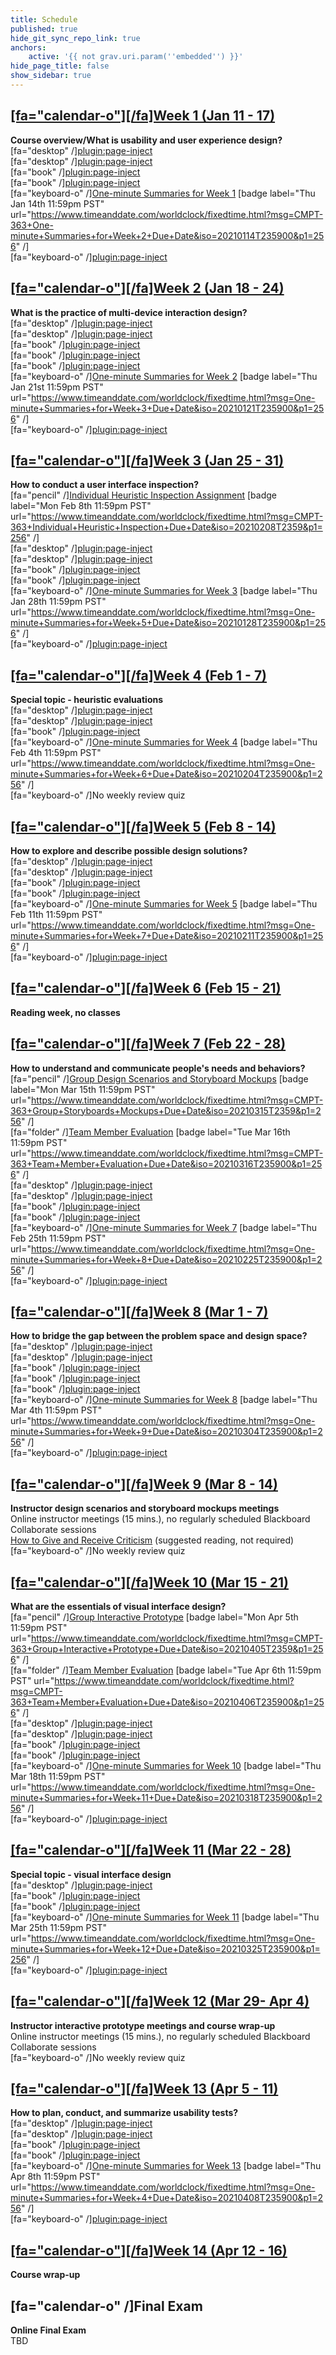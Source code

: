 ```yaml
---
title: Schedule
published: true
hide_git_sync_repo_link: true
anchors:
    active: '{{ not grav.uri.param(''embedded'') }}'
hide_page_title: false
show_sidebar: true
---
```


## [[fa="calendar-o"][/fa]Week 1 (Jan 11 - 17)](../home/week-01)
**Course overview/What is usability and user experience design?**  
[fa="desktop" /][plugin:page-inject](/211/online-sessions/week-01-1)  
[fa="desktop" /][plugin:page-inject](/211/online-sessions/week-01-2)  
[fa="book" /][plugin:page-inject](/211/weekly-readings/week-01-1?template=partials/embedlycardlinkonly)  
[fa="book" /][plugin:page-inject](/211/weekly-readings/week-01-2?template=partials/embedlycardlinkonly)  
[fa="keyboard-o" /][One-minute Summaries for Week 1](https://canvas.sfu.ca/courses/61465/assignments) [badge label="Thu Jan 14th 11:59pm PST" url="https://www.timeanddate.com/worldclock/fixedtime.html?msg=CMPT-363+One-minute+Summaries+for+Week+2+Due+Date&iso=20210114T235900&p1=256" /]  
[fa="keyboard-o" /][plugin:page-inject](/211/lms-assignments/weekly-review-quizzes/week-01)   

## [[fa="calendar-o"][/fa]Week 2 (Jan 18 - 24)](../home/week-02)

**What is the practice of multi-device interaction design?**   
[fa="desktop" /][plugin:page-inject](/211/online-sessions/week-02-1)  
[fa="desktop" /][plugin:page-inject](/211/online-sessions/week-02-2)   
[fa="book" /][plugin:page-inject](/211/weekly-readings/week-02-1?template=partials/embedlycardlinkonly)  
[fa="book" /][plugin:page-inject](/211/weekly-readings/week-02-2?template=partials/embedlycardlinkonly)  
[fa="book" /][plugin:page-inject](/211/weekly-readings/week-02-3?template=partials/embedlycardlinkonly)  
[fa="keyboard-o" /][One-minute Summaries for Week 2](https://canvas.sfu.ca/courses/61465/assignments) [badge label="Thu Jan 21st 11:59pm PST" url="https://www.timeanddate.com/worldclock/fixedtime.html?msg=One-minute+Summaries+for+Week+3+Due+Date&iso=20210121T235900&p1=256" /]    
[fa="keyboard-o" /][plugin:page-inject](/211/lms-assignments/weekly-review-quizzes/week-02)  

## [[fa="calendar-o"][/fa]Week 3 (Jan 25 - 31)](../home/week-03)

**How to conduct a user interface inspection?**   
[fa="pencil" /][Individual Heuristic Inspection Assignment](https://canvas.sfu.ca/courses/61465/assignments/610787) [badge label="Mon Feb 8th 11:59pm PST" url="https://www.timeanddate.com/worldclock/fixedtime.html?msg=CMPT-363+Individual+Heuristic+Inspection+Due+Date&iso=20210208T2359&p1=256" /]  
[fa="desktop" /][plugin:page-inject](/211/online-sessions/week-03-1)  
[fa="desktop" /][plugin:page-inject](/211/online-sessions/week-03-2)  
[fa="book" /][plugin:page-inject](/211/weekly-readings/week-03-1?template=partials/embedlycardlinkonly)  
[fa="book" /][plugin:page-inject](/211/weekly-readings/week-03-2?template=partials/embedlycardlinkonly)   
[fa="keyboard-o" /][One-minute Summaries for Week 3](https://canvas.sfu.ca/courses/61465/assignments) [badge label="Thu Jan 28th 11:59pm PST" url="https://www.timeanddate.com/worldclock/fixedtime.html?msg=One-minute+Summaries+for+Week+5+Due+Date&iso=20210128T235900&p1=256" /]   
[fa="keyboard-o" /][plugin:page-inject](/211/lms-assignments/weekly-review-quizzes/week-03)  

## [[fa="calendar-o"][/fa]Week 4 (Feb 1 - 7)](../home/week-04)

**Special topic - heuristic evaluations**  
[fa="desktop" /][plugin:page-inject](/211/online-sessions/week-04-1)  
[fa="desktop" /][plugin:page-inject](/211/online-sessions/week-04-2)  
[fa="book" /][plugin:page-inject](/211/weekly-readings/week-04-1?template=partials/embedlycardlinkonly)   
[fa="keyboard-o" /][One-minute Summaries for Week 4](https://canvas.sfu.ca/courses/61465/assignments) [badge label="Thu Feb 4th 11:59pm PST" url="https://www.timeanddate.com/worldclock/fixedtime.html?msg=One-minute+Summaries+for+Week+6+Due+Date&iso=20210204T235900&p1=256" /]  
[fa="keyboard-o" /]No weekly review quiz  

## [[fa="calendar-o"][/fa]Week 5 (Feb 8 - 14)](../home/week-05)

**How to explore and describe possible design solutions?**    
[fa="desktop" /][plugin:page-inject](/211/online-sessions/week-05-1)  
[fa="desktop" /][plugin:page-inject](/211/online-sessions/week-05-2)  
[fa="book" /][plugin:page-inject](/211/weekly-readings/week-05-1?template=partials/embedlycardlinkonly)  
[fa="book" /][plugin:page-inject](/211/weekly-readings/week-05-2?template=partials/embedlycardlinkonly)  
[fa="keyboard-o" /][One-minute Summaries for Week 5](https://canvas.sfu.ca/courses/61465/assignments) [badge label="Thu Feb 11th 11:59pm PST" url="https://www.timeanddate.com/worldclock/fixedtime.html?msg=One-minute+Summaries+for+Week+7+Due+Date&iso=20210211T235900&p1=256" /]  
[fa="keyboard-o" /][plugin:page-inject](/211/lms-assignments/weekly-review-quizzes/week-05)  

## [[fa="calendar-o"][/fa]Week 6 (Feb 15 - 21)](../home/week-06)

**Reading week, no classes**   

## [[fa="calendar-o"][/fa]Week 7 (Feb 22 - 28)](../home/week-07)

**How to understand and communicate people's needs and behaviors?**   
[fa="pencil" /][Group Design Scenarios and Storyboard Mockups](https://canvas.sfu.ca/courses/61465/assignments/610786) [badge label="Mon Mar 15th 11:59pm PST" url="https://www.timeanddate.com/worldclock/fixedtime.html?msg=CMPT-363+Group+Storyboards+Mockups+Due+Date&iso=20210315T2359&p1=256" /]  
[fa="folder" /][Team Member Evaluation](https://www.surveymonkey.ca/r/WFTBBDX) [badge label="Tue Mar 16th 11:59pm PST" url="https://www.timeanddate.com/worldclock/fixedtime.html?msg=CMPT-363+Team+Member+Evaluation+Due+Date&iso=20210316T235900&p1=256" /]  
[fa="desktop" /][plugin:page-inject](/211/online-sessions/week-07-1)  
[fa="desktop" /][plugin:page-inject](/211/online-sessions/week-07-2)  
[fa="book" /][plugin:page-inject](/211/weekly-readings/week-07-1?template=partials/embedlycardlinkonly)  
[fa="book" /][plugin:page-inject](/211/weekly-readings/week-07-2?template=partials/embedlycardlinkonly)  
[fa="keyboard-o" /][One-minute Summaries for Week 7](https://canvas.sfu.ca/courses/61465/assignments) [badge label="Thu Feb 25th 11:59pm PST" url="https://www.timeanddate.com/worldclock/fixedtime.html?msg=One-minute+Summaries+for+Week+8+Due+Date&iso=20210225T235900&p1=256" /]  
[fa="keyboard-o" /][plugin:page-inject](/211/lms-assignments/weekly-review-quizzes/week-07)  

## [[fa="calendar-o"][/fa]Week 8 (Mar 1 - 7)](../home/week-08)

**How to bridge the gap between the problem space and design space?**    
[fa="desktop" /][plugin:page-inject](/211/online-sessions/week-08-1)  
[fa="desktop" /][plugin:page-inject](/211/online-sessions/week-08-2)  
[fa="book" /][plugin:page-inject](/211/weekly-readings/week-08-1?template=partials/embedlycardlinkonly)  
[fa="book" /][plugin:page-inject](/211/weekly-readings/week-08-2?template=partials/embedlycardlinkonly)  
[fa="book" /][plugin:page-inject](/211/weekly-readings/week-08-3?template=partials/embedlycardlinkonly)  
[fa="keyboard-o" /][One-minute Summaries for Week 8](https://canvas.sfu.ca/courses/61465/assignments) [badge label="Thu Mar 4th 11:59pm PST" url="https://www.timeanddate.com/worldclock/fixedtime.html?msg=One-minute+Summaries+for+Week+9+Due+Date&iso=20210304T235900&p1=256" /]  
[fa="keyboard-o" /][plugin:page-inject](/211/lms-assignments/weekly-review-quizzes/week-08)  

## [[fa="calendar-o"][/fa]Week 9 (Mar 8 - 14)](../home/week-09)

**Instructor design scenarios and storyboard mockups meetings**  
Online instructor meetings (15 mins.), no regularly scheduled Blackboard Collaborate sessions  
[How to Give and Receive Criticism](http://scottberkun.com/essays/35-how-to-give-and-receive-criticism/) (suggested reading, not required)  
[fa="keyboard-o" /]No weekly review quiz  

## [[fa="calendar-o"][/fa]Week 10 (Mar 15 - 21)](../home/week-10)

**What are the essentials of visual interface design?**  
[fa="pencil" /][Group Interactive Prototype](https://canvas.sfu.ca/courses/61465/assignments/610788) [badge label="Mon Apr 5th 11:59pm PST" url="https://www.timeanddate.com/worldclock/fixedtime.html?msg=CMPT-363+Group+Interactive+Prototype+Due+Date&iso=20210405T2359&p1=256" /]  
[fa="folder" /][Team Member Evaluation](https://www.surveymonkey.ca/r/JQ5XWND) [badge label="Tue Apr 6th 11:59pm PST" url="https://www.timeanddate.com/worldclock/fixedtime.html?msg=CMPT-363+Team+Member+Evaluation+Due+Date&iso=20210406T235900&p1=256" /]  
[fa="desktop" /][plugin:page-inject](/211/online-sessions/week-10-1)  
[fa="desktop" /][plugin:page-inject](/211/online-sessions/week-10-2)  
[fa="book" /][plugin:page-inject](/211/weekly-readings/week-10-1?template=partials/embedlycardlinkonly)  
[fa="book" /][plugin:page-inject](/211/weekly-readings/week-10-2?template=partials/embedlycardlinkonly)    
[fa="keyboard-o" /][One-minute Summaries for Week 10](https://canvas.sfu.ca/courses/61465/assignments) [badge label="Thu Mar 18th 11:59pm PST" url="https://www.timeanddate.com/worldclock/fixedtime.html?msg=One-minute+Summaries+for+Week+11+Due+Date&iso=20210318T235900&p1=256" /]  
[fa="keyboard-o" /][plugin:page-inject](/211/lms-assignments/weekly-review-quizzes/week-10)

## [[fa="calendar-o"][/fa]Week 11 (Mar 22 - 28)](../home/week-11)

**Special topic - visual interface design**   
[fa="desktop" /][plugin:page-inject](/211/online-sessions/week-11-1)  
[fa="book" /][plugin:page-inject](/211/weekly-readings/week-11-1?template=partials/embedlycardlinkonly)  
[fa="book" /][plugin:page-inject](/211/weekly-readings/week-11-2?template=partials/embedlycardlinkonly)  
[fa="keyboard-o" /][One-minute Summaries for Week 11](https://canvas.sfu.ca/courses/61465/assignments) [badge label="Thu Mar 25th 11:59pm PST" url="https://www.timeanddate.com/worldclock/fixedtime.html?msg=One-minute+Summaries+for+Week+12+Due+Date&iso=20210325T235900&p1=256" /]  
[fa="keyboard-o" /][plugin:page-inject](/211/lms-assignments/weekly-review-quizzes/week-11)

## [[fa="calendar-o"][/fa]Week 12 (Mar 29- Apr 4)](../home/week-12)

**Instructor interactive prototype meetings and course wrap-up**  
Online instructor meetings (15 mins.), no regularly scheduled Blackboard Collaborate sessions  
[fa="keyboard-o" /]No weekly review quiz  

## [[fa="calendar-o"][/fa]Week 13 (Apr 5 - 11)](../home/week-13)

**How to plan, conduct, and summarize usability tests?**   
[fa="desktop" /][plugin:page-inject](/211/online-sessions/week-13-1)  
[fa="desktop" /][plugin:page-inject](/211/online-sessions/week-13-2)  
[fa="book" /][plugin:page-inject](/211/weekly-readings/week-13-1?template=partials/embedlycardlinkonly)  
[fa="book" /][plugin:page-inject](/211/weekly-readings/week-13-2?template=partials/embedlycardlinkonly)  
[fa="keyboard-o" /][One-minute Summaries for Week 13](https://canvas.sfu.ca/courses/61465/assignments) [badge label="Thu Apr 8th 11:59pm PST" url="https://www.timeanddate.com/worldclock/fixedtime.html?msg=One-minute+Summaries+for+Week+4+Due+Date&iso=20210408T235900&p1=256" /]  
[fa="keyboard-o" /][plugin:page-inject](/211/lms-assignments/weekly-review-quizzes/week-13)  

## [[fa="calendar-o"][/fa]Week 14 (Apr 12 - 16)](../home/week-14)

**Course wrap-up**   

## [fa="calendar-o" /]Final Exam
**Online Final Exam**  
TBD
